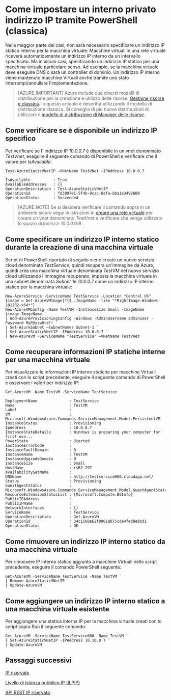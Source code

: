 <properties 
   pageTitle="Come impostare un indirizzo IP privato interno statico"
   description="Informazioni sulle IP interno statico (DIP) e come possono essere gestiti"
   services="virtual-network"
   documentationCenter="na"
   authors="jimdial"
   manager="carmonm"
   editor="tysonn" />
<tags 
   ms.service="virtual-network"
   ms.devlang="na"
   ms.topic="article"
   ms.tgt_pltfrm="na"
   ms.workload="infrastructure-services"
   ms.date="03/22/2016"
   ms.author="jdial" />

# <a name="how-to-set-a-static-internal-private-ip-address-using-powershell-classic"></a>Come impostare un interno privato indirizzo IP tramite PowerShell (classica)
Nella maggior parte dei casi, non sarà necessario specificare un indirizzo IP statico interno per la macchina virtuale. Macchine virtuali in una rete virtuale riceverà automaticamente un indirizzo IP interno da un intervallo specificato. Ma in alcuni casi, specificando un indirizzo IP statico per una macchina virtuale particolare senso. Ad esempio, se la macchina virtuale deve eseguire DNS o sarà un controller di dominio. Un indirizzo IP interno viene mantenuto macchine Virtuali anche tramite uno stato Interrompi/annullare l'implementazione. 

> [AZURE.IMPORTANT] Azure include due diversi modelli di distribuzione per la creazione e utilizzo delle risorse: [Gestione risorse e classica](../resource-manager-deployment-model.md). In questo articolo è descritta utilizzando il modello di distribuzione classica. Si consiglia di più nuove distribuzioni di utilizzare il [modello di distribuzione di Manager delle risorse](virtual-networks-static-private-ip-arm-ps.md).

## <a name="how-to-verify-if-a-specific-ip-address-is-available"></a>Come verificare se è disponibile un indirizzo IP specifico
Per verificare se l' indirizzo IP *10.0.0.7* è disponibile in un vnet denominato *TestVnet*, eseguire il seguente comando di PowerShell e verificare che il valore per *IsAvailable*:

    Test-AzureStaticVNetIP –VNetName TestVNet –IPAddress 10.0.0.7 

    IsAvailable          : True
    AvailableAddresses   : {}
    OperationDescription : Test-AzureStaticVNetIP
    OperationId          : fd3097e1-5f4b-9cac-8afa-bba1e3492609
    OperationStatus      : Succeeded

>[AZURE.NOTE] Se si desidera verificare il comando sopra in un ambiente sicuro segui le istruzioni in [creare una rete virtuale](virtual-networks-create-vnet-classic-portal.md) per creare un vnet denominato *TestVnet* e verificare che venga utilizzato lo spazio di indirizzi *10.0.0.0/8* .

## <a name="how-to-specify-a-static-internal-ip-when-creating-a-vm"></a>Come specificare un indirizzo IP interno statico durante la creazione di una macchina virtuale
Script di PowerShell riportato di seguito viene creato un nuovo servizio cloud denominato *TestService*, quindi recupera un'immagine da Azure, quindi crea una macchina virtuale denominata *TestVM* nel nuovo servizio cloud utilizzando l'immagine recuperato, imposta la macchina virtuale in una subnet denominata *Subnet 1*e *10.0.0.7* come un indirizzo IP interno statico per la macchina virtuale:

    New-AzureService -ServiceName TestService -Location "Central US"
    $image = Get-AzureVMImage|?{$_.ImageName -like "*RightImage-Windows-2012R2-x64*"}
    New-AzureVMConfig -Name TestVM -InstanceSize Small -ImageName $image.ImageName `
  	| Add-AzureProvisioningConfig -Windows -AdminUsername adminuser -Password MyP@ssw0rd!! `
  	| Set-AzureSubnet –SubnetNames Subnet-1 `
  	| Set-AzureStaticVNetIP -IPAddress 10.0.0.7 `
  	| New-AzureVM -ServiceName "TestService" –VNetName TestVnet

## <a name="how-to-retrieve-static-internal-ip-information-for-a-vm"></a>Come recuperare informazioni IP statiche interne per una macchina virtuale
Per visualizzare le informazioni IP interne statiche per macchine Virtuali creati con lo script precedente, eseguire il seguente comando di PowerShell e osservare i valori per *indirizzo IP*:

    Get-AzureVM -Name TestVM -ServiceName TestService

    DeploymentName              : TestService
    Name                        : TestVM
    Label                       : 
    VM                          : Microsoft.WindowsAzure.Commands.ServiceManagement.Model.PersistentVM
    InstanceStatus              : Provisioning
    IpAddress                   : 10.0.0.7
    InstanceStateDetails        : Windows is preparing your computer for first use...
    PowerState                  : Started
    InstanceErrorCode           : 
    InstanceFaultDomain         : 0
    InstanceName                : TestVM
    InstanceUpgradeDomain       : 0
    InstanceSize                : Small
    HostName                    : rsR2-797
    AvailabilitySetName         : 
    DNSName                     : http://testservice000.cloudapp.net/
    Status                      : Provisioning
    GuestAgentStatus            : Microsoft.WindowsAzure.Commands.ServiceManagement.Model.GuestAgentStatus
    ResourceExtensionStatusList : {Microsoft.Compute.BGInfo}
    PublicIPAddress             : 
    PublicIPName                : 
    NetworkInterfaces           : {}
    ServiceName                 : TestService
    OperationDescription        : Get-AzureVM
    OperationId                 : 34c1560a62f0901ab75cde4fed8e8bd1
    OperationStatus             : OK

## <a name="how-to-remove-a-static-internal-ip-from-a-vm"></a>Come rimuovere un indirizzo IP interno statico da una macchina virtuale
Per rimuovere IP interno statico aggiunto a macchine Virtuali nello script precedente, eseguire il comando PowerShell seguente:
    
    Get-AzureVM -ServiceName TestService -Name TestVM `
  	| Remove-AzureStaticVNetIP `
  	| Update-AzureVM

## <a name="how-to-add-a-static-internal-ip-to-an-existing-vm"></a>Come aggiungere un indirizzo IP interno statico a una macchina virtuale esistente
Per aggiungere una statica interna IP per la macchina virtuale creati con lo script sopra Run il seguente comando:

    Get-AzureVM -ServiceName TestService000 -Name TestVM `
  	| Set-AzureStaticVNetIP -IPAddress 10.10.0.7 `
  	| Update-AzureVM

## <a name="next-steps"></a>Passaggi successivi

[IP riservato](virtual-networks-reserved-public-ip.md)

[Livello di istanza pubblico IP (ILPIP)](virtual-networks-instance-level-public-ip.md)

[API REST IP riservato](https://msdn.microsoft.com/library/azure/dn722420.aspx)
 
